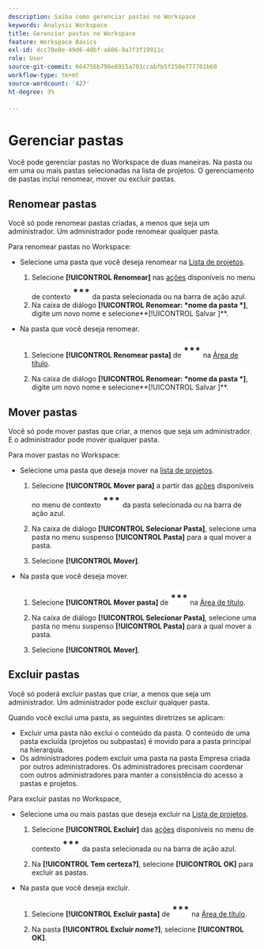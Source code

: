 ```yaml
---
description: Saiba como gerenciar pastas no Workspace
keywords: Analysis Workspace
title: Gerenciar pastas no Workspace
feature: Workspace Basics
exl-id: dcc78e0e-49d6-40bf-a606-9a7f3f19911c
role: User
source-git-commit: 664756b796e8915a701ccabfb5f250e777701b60
workflow-type: tm+mt
source-wordcount: '427'
ht-degree: 3%

---
```



# Gerenciar pastas

Você pode gerenciar pastas no Workspace de duas maneiras. Na pasta ou em uma ou mais pastas selecionadas na lista de projetos. O gerenciamento de pastas inclui renomear, mover ou excluir pastas.

## Renomear pastas

Você só pode renomear pastas criadas, a menos que seja um administrador. Um administrador pode renomear qualquer pasta.

Para renomear pastas no Workspace:

* Selecione uma pasta que você deseja renomear na [Lista de projetos](/help/analysis-workspace/build-workspace-project/freeform-overview.md#project-list).

   1. Selecione **[!UICONTROL Renomear]** nas [ações](/help/analysis-workspace/build-workspace-project/freeform-overview.md#actions) disponíveis no menu de contexto ![Mais](/help/assets/icons/More.svg) da pasta selecionada ou na barra de ação azul.
   1. Na caixa de diálogo **[!UICONTROL Renomear: *nome da pasta *]**, digite um novo nome e selecione**[!UICONTROL Salvar ]**.

* Na pasta que você deseja renomear.

   1. Selecione **[!UICONTROL Renomear pasta]** de ![Mais](/help/assets/icons/More.svg) na [Área de título](/help/analysis-workspace/build-workspace-project/freeform-overview.md#title-area).

   1. Na caixa de diálogo **[!UICONTROL Renomear: *nome da pasta *]**, digite um novo nome e selecione**[!UICONTROL Salvar ]**.


## Mover pastas

Você só pode mover pastas que criar, a menos que seja um administrador. E o administrador pode mover qualquer pasta.

Para mover pastas no Workspace:

* Selecione uma pasta que deseja mover na [lista de projetos](/help/analysis-workspace/build-workspace-project/freeform-overview.md#project-list).

   1. Selecione **[!UICONTROL Mover para]** a partir das [ações](/help/analysis-workspace/build-workspace-project/freeform-overview.md#actions) disponíveis no menu de contexto ![Mais](/help/assets/icons/More.svg) da pasta selecionada ou na barra de ação azul.
   1. Na caixa de diálogo **[!UICONTROL Selecionar Pasta]**, selecione uma pasta no menu suspenso **[!UICONTROL Pasta]** para a qual mover a pasta.

   1. Selecione **[!UICONTROL Mover]**.

* Na pasta que você deseja mover.

   1. Selecione **[!UICONTROL Mover pasta]** de ![Mais](/help/assets/icons/More.svg) na [Área de título](/help/analysis-workspace/build-workspace-project/freeform-overview.md#title-area).

   1. Na caixa de diálogo **[!UICONTROL Selecionar Pasta]**, selecione uma pasta no menu suspenso **[!UICONTROL Pasta]** para a qual mover a pasta.

   1. Selecione **[!UICONTROL Mover]**.


## Excluir pastas

Você só poderá excluir pastas que criar, a menos que seja um administrador. Um administrador pode excluir qualquer pasta.

Quando você exclui uma pasta, as seguintes diretrizes se aplicam:

* Excluir uma pasta não exclui o conteúdo da pasta. O conteúdo de uma pasta excluída (projetos ou subpastas) é movido para a pasta principal na hierarquia.
* Os administradores podem excluir uma pasta na pasta Empresa criada por outros administradores. Os administradores precisam coordenar com outros administradores para manter a consistência do acesso a pastas e projetos.

Para excluir pastas no Workspace,

* Selecione uma ou mais pastas que deseja excluir na [Lista de projetos](/help/analysis-workspace/build-workspace-project/freeform-overview.md#project-list).

   1. Selecione **[!UICONTROL Excluir]** das [ações](/help/analysis-workspace/build-workspace-project/freeform-overview.md#actions) disponíveis no menu de contexto ![Mais](/help/assets/icons/More.svg) da pasta selecionada ou na barra de ação azul.

   1. Na **[!UICONTROL Tem certeza?]**, selecione **[!UICONTROL OK]** para excluir as pastas.

* Na pasta que você deseja excluir.

   1. Selecione **[!UICONTROL Excluir pasta]** de ![Mais](/help/assets/icons/More.svg) na [Área de título](/help/analysis-workspace/build-workspace-project/freeform-overview.md#title-area).

   1. Na pasta **[!UICONTROL Excluir *nome*?]**, selecione **[!UICONTROL OK]**.

